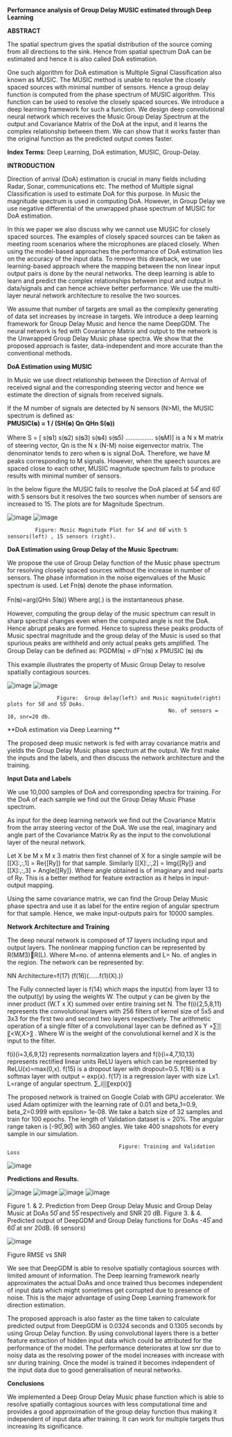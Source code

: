 **Performance analysis of Group Delay MUSIC estimated through Deep Learning**

**ABSTRACT**

The spatial spectrum gives the spatial distribution of the source coming from all directions to the sink. Hence from spatial spectrum DoA can be estimated and hence it is also called DoA estimation.

One such algorithm for DoA estimation is Multiple Signal Classification also known as MUSIC. The MUSIC method is unable to resolve the closely spaced sources with minimal number of sensors. Hence a group delay function is computed from the phase spectrum of MUSIC algorithm. This function can be used to resolve the closely spaced sources. We introduce a deep learning framework for such a function. We design deep convolutional neural network which receives the Music Group Delay Spectrum at the output and Covariance Matrix of the DoA at the input, and it learns the complex relationship between them. We can show that it works faster than the original function as the predicted output comes faster.

**Index Terms**: Deep Learning, DoA estimation, MUSIC, Group-Delay.

**INTRODUCTION**

Direction of arrival (DoA) estimation is crucial in many fields including Radar, Sonar, communications etc. The method of Multiple signal Classification is used to estimate DoA for this purpose. In Music the magnitude spectrum is used in computing DoA. However, in Group Delay we use negative differential of the unwrapped phase spectrum of MUSIC for DoA estimation.

In this we paper we also discuss why we cannot use MUSIC for closely spaced sources. The examples of closely spaced sources can be taken as meeting room scenarios where the microphones are placed closely. When using the model-based approaches the performance of DoA estimation lies on the accuracy of the input data. To remove this drawback, we use learning-based approach where the mapping between the non linear input output pairs is done by the neural networks. The deep learning is able to learn and predict the complex relationships between input and output in data/signals and can hence achieve better performance. We use the multi-layer neural network architecture to resolve the two sources.

We assume that number of targets are small as the complexity generating of data set increases by increase in targets. We introduce a deep learning framework for Group Delay Music and hence the name DeepGDM. The neural network is fed with Covariance Matrix and output to the network is the Unwrapped Group Delay Music phase spectra.  We show that the proposed approach is faster, data-independent and more accurate than the conventional methods. 


**DoA Estimation using MUSIC**

In Music we use direct relationship between the Direction of Arrival of received signal and the corresponding steering vector and hence we estimate the direction of signals from received signals.

If the M number of signals are detected by N sensors (N>M), the MUSIC spectrum is defined as:			
			**PMUSIC(ᴓ) =   1 / (SH(ᴓ) Qn QHn S(ᴓ))**
			
Where S = [ s(ᴓ1) s(ᴓ2) s(ᴓ3) s(ᴓ4) s(ᴓ5) ……………. s(ᴓM)] is a N x M matrix of steering vector,
Qn is the N x (N-M) noise eigenvector matrix. 
The denominator tends to zero when ᴓ is signal DoA. Therefore, we have M peaks corresponding to M signals. However, when the speech sources are spaced close to each other, MUSIC magnitude spectrum fails to produce results with minimal number of sensors.

In the below figure the MUSIC fails to resolve the DoA placed at 54֯ and 60֯ with 5 sensors but it resolves the two sources when number of sensors are increased to 15. The plots are for Magnitude Spectrum.

![image](https://user-images.githubusercontent.com/46759171/130826048-c085244e-5930-4dbb-9ccc-e41e3b4ec58b.png)
![image](https://user-images.githubusercontent.com/46759171/130826142-f029f18f-3e19-41fe-b8e8-fddc259494b9.png)


              
             Figure: Music Magnitude Plot for 54֯ and 60֯ with 5 sensors(left) , 15 sensors (right).
	     
**DoA Estimation using Group Delay of the Music Spectrum:**

We propose the use of Group Delay function of the Music phase spectrum for resolving closely spaced sources without the increase in number of sensors. The phase information in the noise eigenvalues of the Music spectrum is used. Let Fn(ᴓ) denote the phase information.

Fn(ᴓ)=arg(QHn S(ᴓ))	
Where arg(.) is the instantaneous phase.
	
However, computing the group delay of the music spectrum can result in sharp spectral changes even when the computed angle is not the DoA. Hence abrupt peaks are formed. Hence to supress these peaks products of Music spectral magnitude and the group delay of the Music is used so that spurious peaks are withheld and only actual peaks gets amplified.
The Group Delay can be defined as:
				PGDM(ᴓ) = dF’n(ᴓ) x PMUSIC (ᴓ)
					       dᴓ    

This example illustrates the property of Music Group Delay to resolve spatially contagious sources.

![image](https://user-images.githubusercontent.com/46759171/130827015-80a50a65-4a2f-48de-b18d-8f7a31e7f67e.png)
![image](https://user-images.githubusercontent.com/46759171/130827080-039309a0-7e6c-4779-bc58-2f35789eba5c.png)

                    Figure:  Group delay(left) and Music magnitude(right) plots for 50֯ and 55֯ DoAs. 
                                                        No. of sensors = 10, snr=20 db.


**DoA estimation via Deep Learning **


The proposed deep music network is fed with array covariance matrix and yields the Group Delay Music phase spectrum at the output. We first make the inputs and the labels, and then discuss the network architecture and the training.

**Input Data and Labels**

We use 10,000 samples of DoA and corresponding spectra for training. For the DoA of each sample we find out the Group Delay Music Phase spectrum.

As input for the deep learning network we find out the Covariance Matrix from the array steering vector of the DoA. We use the real, imaginary and angle part of the Covariance Matrix Ry as the input to the convolutional layer of the neural network.

Let X be M x M x 3 matrix then first channel of X for a single sample will be [[X]:,:,1] = Re{[Ry]} for that sample. Similarly [[X]:,:,2] = Img{[Ry]} and [[X]:,:,3] = Angle{[Ry]}. Where angle obtained is of imaginary and real parts of Ry. This is a better method for feature extraction as it helps in input-output mapping.

Using the same covariance matrix, we can find the Group Delay Music phase spectra and use it as label for the entire region of angular spectrum for that sample. Hence, we make input-outputs pairs for 10000 samples.

**Network Architecture and Training**
	
The deep neural network is composed of 17 layers including input and output layers. The nonlinear mapping function can be represented by R(M*M*3)R(L). Where M=no. of antenna elements and L= No. of angles in the region. The network can be represented by:


NN Architecture=f(17) (f(16)(……f(1)(X).))

The Fully connected layer is f(14) which maps the input(x) from layer 13 to the output(y) by using the weights W. The output y can be given by the inner product (W.T x X) summed over entire training set N. The f(i){2,5,8,11} represents the convolutional layers with 256 filters of  kernel size of 5x5 and 3x3 for the first two and second two layers respectively. The arithmetic operation of a single filter of a convolutional layer can be defined as  Y =∑▒〖<W,X>〗 . Where W is the weight of the convolutional kernel and X is the input to the filter.


f(i){i=3,6,9,12} represents normalization layers and f(i){i=4,7,10,13}  represents rectified linear units ReLU layers which can be represented by ReLU(x)=max(0,x). f(15) is a dropout layer with dropout=0.5. f(16) is a softmax layer with output =   exp(x). f(17) is a regression layer with size 
Lx1. L=range of angular spectrum.                          ∑_i▒〖exp⁡(x)〗
 

The proposed network is trained on Google Colab with GPU accelerator. We used Adam optimizer with the learning rate of 0.01 and beta_1=0.9, beta_2=0.999 with epsilon= 1e-08. We take a batch size of 32 samples and train for 100 epochs. The length of Validation dataset is = 20%. The angular range taken is [-90֯,90֯] with 360 angles. We take 400 snapshots for every sample in our simulation. 
                                                                  
                                        Figure: Training and Validation Loss	

![image](https://user-images.githubusercontent.com/46759171/130828602-7c2177c4-7e18-4757-9c37-2ea440e4cba9.png)


**Predictions and Results.**


![image](https://user-images.githubusercontent.com/46759171/130828962-9a870fe4-5cdc-43ad-92c7-b327c72b2e9e.png)
![image](https://user-images.githubusercontent.com/46759171/130828987-a752681d-bebd-4421-9f69-cd442d36d542.png)
![image](https://user-images.githubusercontent.com/46759171/130829001-9871cba2-c017-4572-b45d-40421139aeb9.png)
![image](https://user-images.githubusercontent.com/46759171/130829022-da17d3aa-3af2-43c1-8de3-4357f88a6324.png)

   	                                                                                                                                                                
Figure 1. & 2. Prediction from Deep Group Delay Music and Group Delay Music at DoAs 50֯ and 55֯ respectively and SNR 20 dB. Figure 3. & 4. Predicted output of DeepGDM and Group Delay functions for DoAs -45֯ and 60֯ at snr 20dB. (6 sensors)   

![image](https://user-images.githubusercontent.com/46759171/130829133-637c43fb-6917-4c14-815c-a92c931a7bd3.png)

 
Figure RMSE vs SNR

We see that DeepGDM is able to resolve spatially contagious sources with limited amount of information. The Deep learning framework nearly approximates the actual DoAs and once trained thus becomes independent of input data which might sometimes get corrupted due to presence of noise. This is the major advantage of using Deep Learning framework for direction estimation.

The proposed approach is also faster as the time taken to calculate predicted output from DeepGDM is 0.0324 seconds and 0.1305 seconds by using Group Delay function. By using convolutional layers there is a better feature extraction of hidden input data which could be attributed for the performance of the model.
The performance deteriorates at low snr due to noisy data as the resolving power of the model increases with increase with snr during training. Once the model is trained it becomes independent of the input data due to good generalisation of neural networks.

**Conclusions** 


We implemented a Deep Group Delay Music phase function which is able to resolve spatially contagious sources with less computational time and provides a good approximation of the group delay function thus making it independent of input data after training. It can work for multiple targets thus increasing its significance.



